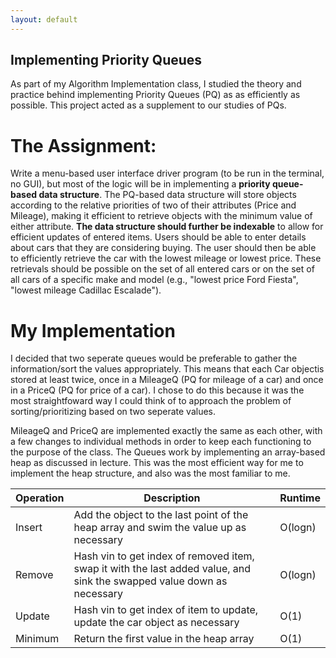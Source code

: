 ```yaml
---
layout: default
---
```


## Implementing Priority Queues
As part of my Algorithm Implementation class, I studied the theory and practice behind implementing Priority Queues (PQ) as
as efficiently as possible.  This project acted as a supplement to our studies of PQs.  


# The Assignment:
Write a menu-based user interface driver program (to be run in the terminal, no GUI), but most of the logic will be 
in implementing a **priority queue-based data structure**. The PQ-based data structure will store objects according
to the relative priorities of two of their attributes (Price and Mileage), making it efficient to retrieve objects with the 
minimum value of either attribute. **The data structure should further be indexable** to allow for efficient updates of entered 
items. Users should be able to enter details about cars that they are considering buying. The user should then be 
able to efficiently retrieve the car with the lowest mileage or lowest price. These retrievals should be possible on the set 
of all entered cars or on the set of all cars of a specific make and model (e.g., "lowest price Ford Fiesta", "lowest mileage 
Cadillac Escalade").

# My Implementation
I decided that two seperate queues would be preferable to gather the information/sort the values appropriately.  This means that
each Car objectis stored at least twice, once in a MileageQ (PQ for mileage of a car) and once in a PriceQ (PQ for price of a 
car).  I chose to do this because it was the most straightfoward way I could think of to approach the problem of 
sorting/prioritizing based on two seperate values. 

MileageQ and PriceQ are implemented exactly the same as each other, with a few changes to individual methods in order to keep 
each functioning to the purpose of the class. The Queues work by implementing an array-based heap as discussed in lecture.
This was the most efficient way for me to implement the heap structure, and also was the most familiar to me.

| Operation | Description | Runtime |
|-----------|-------------|---------|
| Insert | Add the object to the last point of the heap array and swim the value up as necessary | O(logn) |                                                                                       |        |                                                   
| Remove | Hash vin to get index of removed item, swap it with the last added value, and sink the swapped value down as necessary | O(logn) |  
| Update | Hash vin to get index of item to update, update the car object as necessary | O(1) |
| Minimum| Return the first value in the heap array | O(1) |
